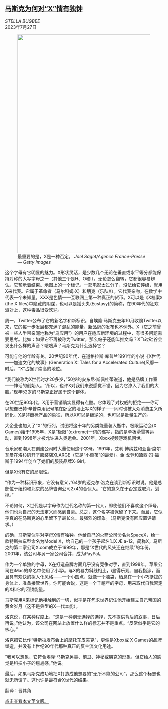 <!--1690432622000-->
[马斯克为何对“X”情有独钟](https://cn.nytimes.com/style/20230727/gen-x-elon-musk-new-logo/)
------

<address>STELLA BUGBEE</address><time pudate="2023-07-27 12:12:56" datetime="2023-07-27 12:12:56">2023年7月27日</time><figure><img src="https://images.weserv.nl/?url=static01.nyt.com/images/2023/07/25/multimedia/MEANING-X-1-pkcl/MEANING-X-1-pkcl-master1050.jpg" width="1050" height="700"><figcaption>最重要的是，X是一种否定。 <cite>Joel Saget/Agence France-Presse — Getty Images</cite></figcaption></figure><section><p>这个字母有它明显的魅力。X形状灵活，是少数几个无论在垂直或水平等分都能保持对称的大写字母之一（其他三个是H、O和I），无论怎么翻转，它都很容易辨认。它预示着结束。地图上的一个标记。一部电影太过分了，没法给它评级，就用X来代表。它属于革命者（马尔科姆·X）和朋克（乐队X）。它代表亲吻，在数学中代表一个未知量。XXX是色情——互联网上第一种真正的货币。X可以是《X档案》(the X files)中隐藏的阴谋，也可以是摇头丸(Ecstasy)的简称，在90年代的狂欢派对上，这种毒品很受欢迎。</p><p>周一，Twitter公布了它的新名字和新标识。自埃隆·马斯克去年10月收购Twitter以来，它的每一步发展都充满了混乱的能量，<a href="https://www.nytimes.com/2023/07/24/technology/twitter-x-elon-musk.html">新品牌</a>的发布也不例外。X（它之前曾被一些人半带亲昵地称为“鸟应用”）的用户在适应新环境的过程中，有很多问题需要思考。比如：如果它不再被称为Twitter，那么帖子还能叫推文吗？X飞过硅谷会发出什么样的声音？嗖嗖声？马斯克为什么选择它？</p><p>可能与他的年龄有关。20世纪90年代，在道格拉斯·库普兰1991年的小说《X世代——加速文化的故事》(Generation X: Tales for a Accelerated Culture)风靡一时后，“X”占据了崇高的地位。</p><p>“我们被称为X世代时才20多岁，”50岁的安东尼·斯佩杜蒂说道，他是品牌工作室——神话的创始人。“所以，也许X对我们来说感觉不错，因为它渗入了我们的大脑。”现年52岁的马斯克正好属于这个群体。</p><p>在20世纪90年代，X用于营销确实显得有点酷。它体现了对权威的拒绝——你可以想像巴特·辛普森用记号笔在卧室的墙上写X的样子——同时也被大众消费主义所同化。X是非商标产品的象征，所以X可以是叛逆的，也可以是批量生产的。</p><p>大企业也加入了“X”的行列，试图将这十年的另类能量装入瓶中。极限运动会(X Games)始于1995年，X是“极限”(extreme)一词的缩写，指的是单板滑雪等运动，直到1998年才被允许进入奥运会。2001年，Xbox视频游戏机问世。</p><p>音乐家和潮人在创建公司时大量使用这个字母。1991年，艾利·博纳兹和亚当·席尔瓦曼在洛杉矶开了服装店XLARGE（它是“小兽孩”的最爱）。金·戈登和黛西·冯·福斯于1994年创立了她们的服装品牌X-Girl。</p><p>但是X也有它的局限性。</p><p>“作为一种标识形象，它没有意义，”64岁的迈克尔·洛克在谈到新标识时说。他是总部位于纽约和北京的品牌咨询公司2x4的合伙人。“它的意义在于否定或取消。划掉。”</p><p>不论如何，X世代是以字母作为世代名称的第一代人，即使他们不喜欢这个绰号，他们也为自己的无法定义而感到自豪。总之，这个名字被保留了下来。而且，它似乎真的在马斯克的心里留下了最长久、最强烈的印象。（马斯克没有回应置评请求。）</p><p>的确，马斯克似乎对字母X情有独钟。他给自己的火箭公司命名为SpaceX，给一款特斯拉车型命名为Model X，给自己的一个孩子起名叫X Æ a-12，简称X。马斯克的第二家公司X.com成立于1999年，那是“X世代的风头还在继续”的年份，2001年，该公司与另一家公司合并，成为PayPal。</p><p>作为一个单独的字母，X在打造品牌方面几乎没有竞争对手，直到1998年，苹果公司在iMac的命名中使用了小写i。与X的暴力斜线相比，i显得乐观、自我指涉，而且具有欢快的拟人化风格——一个小圆点，就像一个脑袋，栖息在一个小巧挺拔的身体上，准备接管世界。你可能会说，这是一个千禧年的字母，用来取代自我否定的X和它的闭锁能量。</p><p>马斯克用X来标记他接触到的一切，似乎是在乞求世界记住他开始建立自己帝国的黄金岁月（这不是典型的X一代本能）。</p><p>洛克说，在某种程度上，“这是一种别无选择的选择，先不提供背后的叙事，日后再说。”他认为，该公司在网站上放置什么样的标志并不是重点。“反常似乎是它的核心。”</p><p>洛克把它比作“特斯拉发布会上的摩托车皮夹克”，更像是Xbox或 X Games的品牌塑造，并没有上世纪90年代那种真正的反主流文化用途。</p><p>“我可以想象，它符合埃隆·马斯克另类、前卫、神秘或朋克的形象，但它给人的感觉是科技小子的尴尬感，”他说。</p><p>最后，如果马斯克成功地把X打造成他想要的“无所不能的公司”，那么这个标志也就无所谓了。这也许是最符合X世代的结果。</p></section><footer><p>翻译：晋其角</p><p><a rel="nofollow" target="_blank" href="https://www.nytimes.com/2023/07/25/style/gen-x-elon-musk-new-logo.html">点击查看本文英文版。</a></p></footer>
